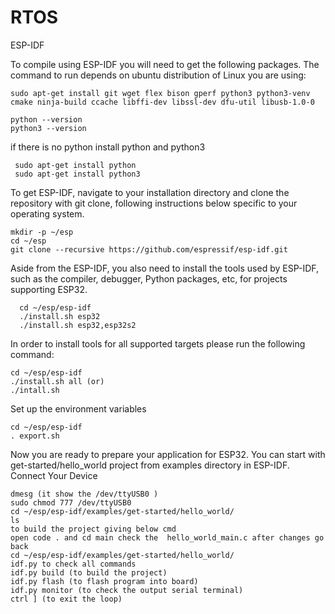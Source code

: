 # RTOS
ESP-IDF

To compile using ESP-IDF you will need to get the following packages. The command to run depends on ubuntu distribution of Linux you are using:
````
sudo apt-get install git wget flex bison gperf python3 python3-venv cmake ninja-build ccache libffi-dev libssl-dev dfu-util libusb-1.0-0
`````
````
python --version
python3 --version

````

if there is no python install python and python3
````
 sudo apt-get install python
 sudo apt-get install python3
 ````
 
 To get ESP-IDF, navigate to your installation directory and clone the repository with git clone, following instructions below specific to your operating system.
 ````
 mkdir -p ~/esp
 cd ~/esp
 git clone --recursive https://github.com/espressif/esp-idf.git
 ````

Aside from the ESP-IDF, you also need to install the tools used by ESP-IDF, such as the compiler, debugger, Python packages, etc, for projects supporting ESP32.
````
  cd ~/esp/esp-idf
  ./install.sh esp32
  ./install.sh esp32,esp32s2
  ````

In order to install tools for all supported targets please run the following command:
````
cd ~/esp/esp-idf
./install.sh all (or)
./intall.sh 
````
Set up the environment variables

````
cd ~/esp/esp-idf
. export.sh
`````
Now you are ready to prepare your application for ESP32. You can start with get-started/hello_world project from examples directory in ESP-IDF.
Connect Your Device
```
dmesg (it show the /dev/ttyUSB0 )
sudo chmod 777 /dev/ttyUSB0 
cd ~/esp/esp-idf/examples/get-started/hello_world/
ls
to build the project giving below cmd
open code . and cd main check the  hello_world_main.c after changes go back
cd ~/esp/esp-idf/examples/get-started/hello_world/
idf.py to check all commands
idf.py build (to build the project)
idf.py flash (to flash program into board)
idf.py monitor (to check the output serial terminal)
ctrl ] (to exit the loop)

````
